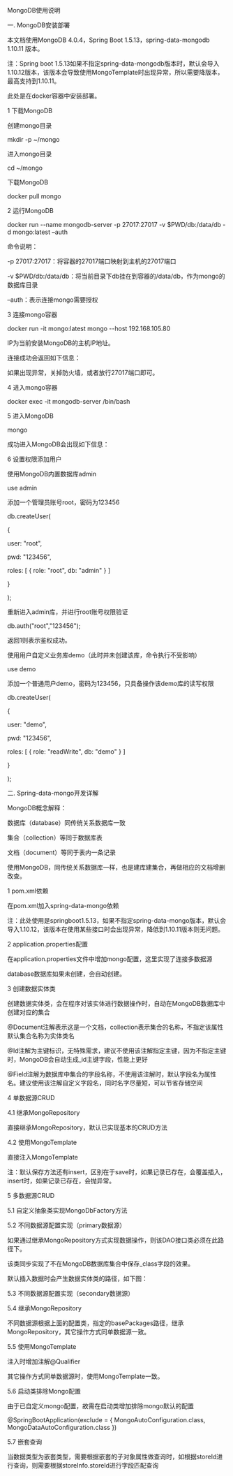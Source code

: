 MongoDB使用说明

一.	MongoDB安装部署

本文档使用MongoDB 4.0.4，Spring Boot 1.5.13，spring-data-mongodb 1.10.11 版本。

注：Spring boot 1.5.13如果不指定spring-data-mongodb版本时，默认会导入1.10.12版本，该版本会导致使用MongoTemplate时出现异常，所以需要降版本，最高支持到1.10.11。

此处是在docker容器中安装部署。

1	下载MongoDB

创建mongo目录

mkdir -p ~/mongo

进入mongo目录

cd ~/mongo

下载MongoDB

docker pull mongo

2	运行MongoDB

docker run --name mongodb-server -p 27017:27017 -v $PWD/db:/data/db -d mongo:latest –auth

命令说明：

-p 27017:27017：将容器的27017端口映射到主机的27017端口

-v $PWD/db:/data/db：将当前目录下db挂在到容器的/data/db，作为mongo的数据库目录

–auth：表示连接mongo需要授权

3	连接mongo容器

docker run -it mongo:latest mongo --host 192.168.105.80

IP为当前安装MongoDB的主机IP地址。

连接成功会返回如下信息：
 
如果出现异常，关掉防火墙，或者放行27017端口即可。

4	进入mongo容器

docker exec -it mongodb-server /bin/bash

5	进入MongoDB

mongo

成功进入MongoDB会出现如下信息：
 
6	设置权限添加用户

使用MongoDB内置数据库admin

use admin
 

添加一个管理员账号root，密码为123456

db.createUser(

{

user: "root",

pwd: "123456",

roles: [ { role: "root", db: "admin" } ]

}

);
 

重新进入admin库，并进行root账号权限验证

db.auth("root","123456");
 
返回1则表示鉴权成功。

使用用户自定义业务库demo（此时并未创建该库，命令执行不受影响）

use demo

添加一个普通用户demo，密码为123456，只具备操作该demo库的读写权限

db.createUser(

{

user: "demo",

pwd: "123456",

roles: [ { role: "readWrite", db: "demo" } ]

}

);
 
二.	Spring-data-mongo开发详解

MongoDB概念解释：

数据库（database）同传统关系数据库一致

集合（collection）等同于数据库表

文档（document）等同于表内一条记录

使用MongoDB，同传统关系数据库一样，也是建库建集合，再做相应的文档增删改查。

1	pom.xml依赖

在pom.xml加入spring-data-mongo依赖
 
注：此处使用是springboot1.5.13，如果不指定spring-data-mongo版本，默认会导入1.10.12，该版本在使用某些接口时会出现异常，降低到1.10.11版本则无问题。

2	application.properties配置

在application.properties文件中增加mongo配置，这里实现了连接多数据源

database数据库如果未创建，会自动创建。

3	创建数据实体类

创建数据实体类，会在程序对该实体进行数据操作时，自动在MongoDB数据库中创建对应的集合

@Document注解表示这是一个文档，collection表示集合的名称，不指定该属性默认集合名称为实体类名

@Id注解为主键标识，无特殊需求，建议不使用该注解指定主键，因为不指定主键时，MongoDB会自动生成_id主键字段，性能上更好

@Field注解为数据库中集合的字段名称，不使用该注解时，默认字段名为属性名。建议使用该注解自定义字段名，同时名字尽量短，可以节省存储空间

4	单数据源CRUD

4.1	继承MongoRepository

直接继承MongoRepository，默认已实现基本的CRUD方法

4.2	使用MongoTemplate

直接注入MongoTemplate

注：默认保存方法还有insert，区别在于save时，如果记录已存在，会覆盖插入，insert时，如果记录已存在，会抛异常。

5	多数据源CRUD

5.1	自定义抽象类实现MongoDbFactory方法
 
5.2	不同数据源配置实现（primary数据源）
 
如果通过继承MongoRepository方式实现数据操作，则该DAO接口类必须在此路径下。

该类同步实现了不在MongoDB数据库集合中保存_class字段的效果。

默认插入数据时会产生数据实体类的路径，如下图：
 
5.3	不同数据源配置实现（secondary数据源）
 
5.4	继承MongoRepository

不同数据源根据上面的配置类，指定的basePackages路径，继承MongoRepository，其它操作方式同单数据源一致。

5.5	使用MongoTemplate

注入时增加注解@Qualifier 

其它操作方式同单数据源时，使用MongoTemplate一致。

5.6	启动类排除Mongo配置

由于已自定义mongo配置，故需在启动类增加排除mongo默认的配置

@SpringBootApplication(exclude = { MongoAutoConfiguration.class, MongoDataAutoConfiguration.class })

5.7	嵌套查询

当数据类型为嵌套类型，需要根据嵌套的子对象属性做查询时，如根据storeId进行查询，则需要根据storeInfo.storeId进行字段匹配查询

